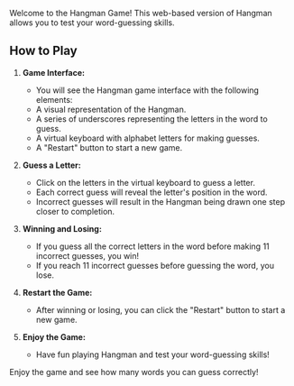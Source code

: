 Welcome to the Hangman Game! This web-based version of Hangman allows you to test your word-guessing skills.

## How to Play

1. **Game Interface:**
   - You will see the Hangman game interface with the following elements:
   - A visual representation of the Hangman.
   - A series of underscores representing the letters in the word to guess.
   - A virtual keyboard with alphabet letters for making guesses.
   - A "Restart" button to start a new game.


2. **Guess a Letter:**
   - Click on the letters in the virtual keyboard to guess a letter.
   - Each correct guess will reveal the letter's position in the word.
   - Incorrect guesses will result in the Hangman being drawn one step closer to completion.


3. **Winning and Losing:**
   - If you guess all the correct letters in the word before making 11 incorrect guesses, you win!
   - If you reach 11 incorrect guesses before guessing the word, you lose.


4. **Restart the Game:** 
   - After winning or losing, you can click the "Restart" button to start a new game.


5. **Enjoy the Game:**
   - Have fun playing Hangman and test your word-guessing skills!

Enjoy the game and see how many words you can guess correctly!